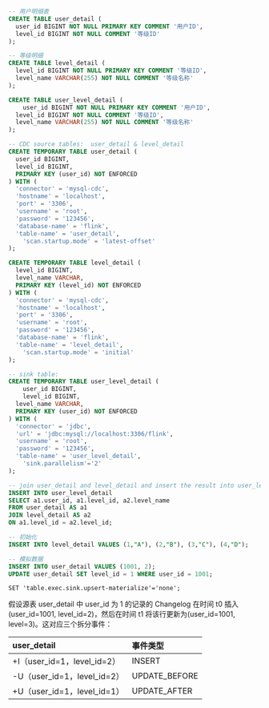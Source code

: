 ```sql
-- 用户明细表
CREATE TABLE user_detail (
  user_id BIGINT NOT NULL PRIMARY KEY COMMENT '用户ID',
  level_id BIGINT NOT NULL COMMENT '等级ID'
);

-- 等级明细
CREATE TABLE level_detail (
  level_id BIGINT NOT NULL PRIMARY KEY COMMENT '等级ID',
  level_name VARCHAR(255) NOT NULL COMMENT '等级名称'
);

CREATE TABLE user_level_detail (
	user_id BIGINT NOT NULL PRIMARY KEY COMMENT '用户ID',
  level_id BIGINT NOT NULL COMMENT '等级ID',
  level_name VARCHAR(255) NOT NULL COMMENT '等级名称'
);
```



```sql
-- CDC source tables:  user_detail & level_detail
CREATE TEMPORARY TABLE user_detail (
  user_id BIGINT,
  level_id BIGINT,
  PRIMARY KEY (user_id) NOT ENFORCED
) WITH (
  'connector' = 'mysql-cdc',
  'hostname' = 'localhost',
  'port' = '3306',
  'username' = 'root',
  'password' = '123456',
  'database-name' = 'flink',
  'table-name' = 'user_detail',
	'scan.startup.mode' = 'latest-offset'
);

CREATE TEMPORARY TABLE level_detail (
  level_id BIGINT,
  level_name VARCHAR,
  PRIMARY KEY (level_id) NOT ENFORCED
) WITH (
  'connector' = 'mysql-cdc',
  'hostname' = 'localhost',
  'port' = '3306',
  'username' = 'root',
  'password' = '123456',
  'database-name' = 'flink',
  'table-name' = 'level_detail',
	'scan.startup.mode' = 'initial'
);

-- sink table:
CREATE TEMPORARY TABLE user_level_detail (
	user_id BIGINT,
	level_id BIGINT,
  level_name VARCHAR,
  PRIMARY KEY (user_id) NOT ENFORCED
) WITH (
  'connector' = 'jdbc',
  'url' = 'jdbc:mysql://localhost:3306/flink',
  'username' = 'root',
  'password' = '123456',
  'table-name' = 'user_level_detail',
	'sink.parallelism'='2'
);

-- join user_detail and level_detail and insert the result into user_level_detail
INSERT INTO user_level_detail
SELECT a1.user_id, a1.level_id, a2.level_name
FROM user_detail AS a1
JOIN level_detail AS a2
ON a1.level_id = a2.level_id;
```

```sql
-- 初始化
INSERT INTO level_detail VALUES (1,"A"), (2,"B"), (3,"C"), (4,"D");

-- 模拟数据
INSERT INTO user_detail VALUES (1001, 2);
UPDATE user_detail SET level_id = 1 WHERE user_id = 1001;
```

```
SET 'table.exec.sink.upsert-materialize'='none';
```

假设源表 user_detail 中 user_id 为 1 的记录的 Changelog 在时间 t0 插入(user_id=1001, level_id=2)，然后在时间 t1 将该行更新为(user_id=1001, level=3)。这对应三个拆分事件：

| user_detail | 事件类型|
| :------------- | :------------- |
| +I（user_id=1，level_id=2） | INSERT |
| -U（user_id=1，level_id=2） | UPDATE_BEFORE |
| +U（user_id=1，level_id=1） | UPDATE_AFTER |
